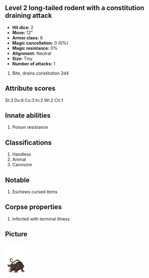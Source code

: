 ## Level 2 long-tailed rodent with a constitution draining attack

- **Hit dice:** 2
- **Move:** 12"
- **Armor class:** 6
- **Magic cancellation:** 0 (0%)
- **Magic resistance:** 0%
- **Alignment:** Neutral
- **Size:** Tiny
- **Number of attacks:** 1
1. Bite, drains constitution 2d4

## Attribute scores

St:3 Dx:9 Co:3 In:2 Wi:2 Ch:1

## Innate abilities

1. Poison resistance

## Classifications

1. Handless
2. Animal
3. Carnivore

## Notable

1. Eschews cursed items

## Corpse properties

1. Infected with terminal illness

## Picture

![Rabid rat](https://github.com/hyvanmielenpelit/GnollHackTileSet/blob/main/Monsters/rabid_rat/rabid_rat.png?raw=true)
